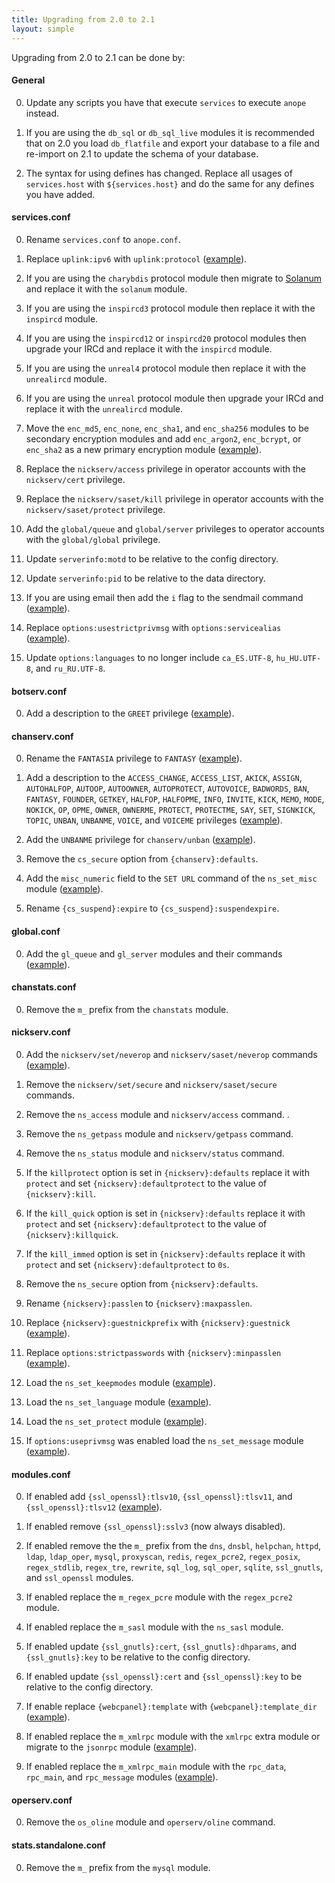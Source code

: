 ```yaml
---
title: Upgrading from 2.0 to 2.1
layout: simple
---
```


Upgrading from 2.0 to 2.1 can be done by:

#### General

0. Update any scripts you have that execute `services` to execute `anope` instead.

0. If you are using the `db_sql` or `db_sql_live` modules it is recommended that on 2.0 you load `db_flatfile` and export your database to a file and re-import on 2.1 to update the schema of your database.

0. The syntax for using defines has changed. Replace all usages of `services.host` with `${services.host}` and do the same for any defines you have added.

#### services.conf

0. Rename `services.conf` to `anope.conf`.

0. Replace `uplink:ipv6` with `uplink:protocol` ([example](https://github.com/anope/anope/blob/2.1.0/data/anope.example.conf#L172-L176)).

0. If you are using the `charybdis` protocol module then migrate to [Solanum](https://github.com/solanum-ircd/solanum) and replace it with the `solanum` module.

0. If you are using the `inspircd3` protocol module then replace it with the `inspircd` module.

0. If you are using the `inspircd12` or `inspircd20` protocol modules then upgrade your IRCd and replace it with the `inspircd` module.

0. If you are using the `unreal4` protocol module then replace it with the `unrealircd` module.

0. If you are using the `unreal` protocol module then upgrade your IRCd and replace it with the `unrealircd` module.

0. Move the `enc_md5`, `enc_none`, `enc_sha1`, and `enc_sha256` modules to be secondary encryption modules and add `enc_argon2`, `enc_bcrypt`, or `enc_sha2` as a new primary encryption module ([example](https://github.com/anope/anope/blob/2.1.4/data/anope.example.conf#L1228-L1345)).

0. Replace the `nickserv/access` privilege in operator accounts with the `nickserv/cert` privilege.

0. Replace the `nickserv/saset/kill` privilege in operator accounts with the `nickserv/saset/protect` privilege.

0. Add the `global/queue` and `global/server` privileges to operator accounts with the `global/global` privilege.

0. Update `serverinfo:motd` to be relative to the config directory.

0. Update `serverinfo:pid` to be relative to the data directory.

0. If you are using email then add the `i` flag to the sendmail command ([example](https://github.com/anope/anope/blob/2.1.4/data/anope.example.conf#L953)).

0. Replace `options:usestrictprivmsg` with `options:servicealias` ([example](https://github.com/anope/anope/blob/2.1.10/data/anope.example.conf#L432-L437)).

0. Update `options:languages` to no longer include `ca_ES.UTF-8`, `hu_HU.UTF-8`, and `ru_RU.UTF-8`.

#### botserv.conf

0. Add a description to the `GREET` privilege ([example](https://github.com/anope/anope/blob/2.1.1/data/botserv.example.conf#L326)).

#### chanserv.conf

0. Rename the `FANTASIA` privilege to `FANTASY` ([example](https://github.com/anope/anope/blob/2.1.7/data/chanserv.example.conf#L393-L408)).

0. Add a description to the `ACCESS_CHANGE`, `ACCESS_LIST`, `AKICK`, `ASSIGN`, `AUTOHALFOP`, `AUTOOP`, `AUTOOWNER`, `AUTOPROTECT`, `AUTOVOICE`, `BADWORDS`, `BAN`, `FANTASY`, `FOUNDER`, `GETKEY`, `HALFOP`, `HALFOPME`, `INFO`, `INVITE`, `KICK`, `MEMO`, `MODE`, `NOKICK`, `OP`, `OPME`, `OWNER`, `OWNERME`, `PROTECT`, `PROTECTME`, `SAY`, `SET`, `SIGNKICK`, `TOPIC`, `UNBAN`, `UNBANME`, `VOICE`, and `VOICEME` privileges ([example](https://github.com/anope/anope/blob/2.1.11/data/chanserv.example.conf#L217-L850)).

0. Add the `UNBANME` privilege for `chanserv/unban` ([example](https://github.com/anope/anope/blob/2.1.1/data/chanserv.example.conf#L791-L806)).

0. Remove the `cs_secure` option from `{chanserv}:defaults`.

0. Add the `misc_numeric` field to the `SET URL` command of the `ns_set_misc` module ([example](https://github.com/anope/anope/blob/2.1.11/data/chanserv.example.conf#L1259])).

0. Rename `{cs_suspend}:expire` to `{cs_suspend}:suspendexpire`.

#### global.conf

0. Add the `gl_queue` and `gl_server` modules and their commands ([example](https://github.com/anope/anope/blob/2.1.4/data/global.example.conf#L117-L141)).

#### chanstats.conf

0. Remove the `m_` prefix from the `chanstats` module.

#### nickserv.conf

0. Add the `nickserv/set/neverop` and `nickserv/saset/neverop` commands ([example](https://github.com/anope/anope/blob/2.1.0/data/nickserv.example.conf#L581-L582])).

0. Remove the `nickserv/set/secure` and `nickserv/saset/secure` commands.

0. Remove the `ns_access` module and `nickserv/access` command.
.
0. Remove the `ns_getpass` module and `nickserv/getpass` command.

0. Remove the `ns_status` module and `nickserv/status` command.

0. If the `killprotect` option is set in `{nickserv}:defaults` replace it with `protect` and set `{nickserv}:defaultprotect` to the value of `{nickserv}:kill`.

0. If the `kill_quick` option is set in `{nickserv}:defaults` replace it with `protect` and set `{nickserv}:defaultprotect` to the value of `{nickserv}:killquick`.

0. If the `kill_immed` option is set in `{nickserv}:defaults` replace it with `protect` and set `{nickserv}:defaultprotect` to `0s`.

0. Remove the `ns_secure` option from `{nickserv}:defaults`.

0. Rename `{nickserv}:passlen` to `{nickserv}:maxpasslen`.

0. Replace `{nickserv}:guestnickprefix` with `{nickserv}:guestnick` ([example](https://github.com/anope/anope/blob/2.1.11/data/nickserv.example.conf#L205-L216)).

0. Replace `options:strictpasswords` with `{nickserv}:minpasslen` ([example](https://github.com/anope/anope/blob/2.1.0/data/nickserv.example.conf#L212-L217)).

0. Load the `ns_set_keepmodes` module ([example](https://github.com/anope/anope/blob/2.1.12/data/nickserv.example.conf#L557-L576)).

0. Load the `ns_set_language` module ([example](https://github.com/anope/anope/blob/2.1.11/data/nickserv.example.conf#L579-L588)).

0. Load the `ns_set_protect` module ([example](https://github.com/anope/anope/blob/2.1.13/data/nickserv.example.conf#L653-L667)).

0. If `options:useprivmsg` was enabled load the `ns_set_message` module ([example](https://github.com/anope/anope/blob/2.1.10/data/nickserv.example.conf#L578-L591)).

#### modules.conf

0. If enabled add `{ssl_openssl}:tlsv10`, `{ssl_openssl}:tlsv11`, and `{ssl_openssl}:tlsv12` ([example](https://github.com/anope/anope/blob/2.1.2/data/modules.example.conf#L632-L639)).

0. If enabled remove `{ssl_openssl}:sslv3` (now always disabled).

0. If enabled remove the the `m_` prefix from the `dns`, `dnsbl`, `helpchan`, `httpd`, `ldap`, `ldap_oper`, `mysql`, `proxyscan`, `redis`, `regex_pcre2`, `regex_posix`, `regex_stdlib`, `regex_tre`, `rewrite`, `sql_log`, `sql_oper`, `sqlite`, `ssl_gnutls`, and `ssl_openssl` modules.

0. If enabled replace the `m_regex_pcre` module with the `regex_pcre2` module.

0. If enabled replace the `m_sasl` module with the `ns_sasl` module.

0. If enabled update `{ssl_gnutls}:cert`, `{ssl_gnutls}:dhparams`, and `{ssl_gnutls}:key` to be relative to the config directory.

0. If enabled update `{ssl_openssl}:cert` and `{ssl_openssl}:key` to be relative to the config directory.

0. If enable replace `{webcpanel}:template` with `{webcpanel}:template_dir` ([example](https://github.com/anope/anope/blob/2.1.4/data/modules.example.conf#L777-L781)).

0. If enabled replace the `m_xmlrpc` module with the `xmlrpc` extra module or migrate to the `jsonrpc` module ([example](https://github.com/anope/anope/blob/2.1.12/data/modules.example.conf#L788-L818)).

0. If enabled replace the `m_xmlrpc_main` module with the `rpc_data`, `rpc_main`, and `rpc_message` modules ([example](https://github.com/anope/anope/blob/2.1.13/data/modules.example.conf#L824-L860)).

#### operserv.conf

0. Remove the `os_oline` module and `operserv/oline` command.

#### stats.standalone.conf

0. Remove the `m_` prefix from the `mysql` module.
